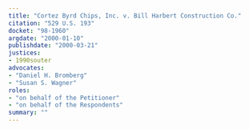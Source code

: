 ```yaml
---
title: "Cortez Byrd Chips, Inc. v. Bill Harbert Construction Co."
citation: "529 U.S. 193"
docket: "98-1960"
argdate: "2000-01-10"
publishdate: "2000-03-21"
justices:
- 1990souter
advocates:
- "Daniel H. Bromberg"
- "Susan S. Wagner"
roles:
- "on behalf of the Petitioner"
- "on behalf of the Respondents"
summary: ""
---
```



